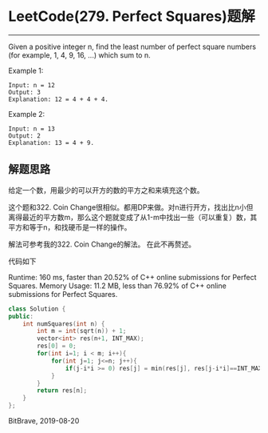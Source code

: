 # LeetCode(279. Perfect Squares)题解
------
Given a positive integer n, find the least number of perfect square numbers (for example, 1, 4, 9, 16, ...) which sum to n.

Example 1:

    Input: n = 12
    Output: 3 
    Explanation: 12 = 4 + 4 + 4.
Example 2:

    Input: n = 13
    Output: 2
    Explanation: 13 = 4 + 9.
## 解题思路
给定一个数，用最少的可以开方的数的平方之和来填充这个数。

这个题和322. Coin Change很相似。都用DP来做。对n进行开方，找出比n小但离得最近的平方数m，那么这个题就变成了从1-m中找出一些（可以重复）数，其平方和等于n，和找硬币是一样的操作。

解法可参考我的322. Coin Change的解法。 在此不再赘述。

代码如下

Runtime: 160 ms, faster than 20.52% of C++ online submissions for Perfect Squares.
Memory Usage: 11.2 MB, less than 76.92% of C++ online submissions for Perfect Squares.

```c++
class Solution {
public:
    int numSquares(int n) {
        int m = int(sqrt(n)) + 1;
        vector<int> res(n+1, INT_MAX);
        res[0] = 0;
        for(int i=1; i < m; i++){
            for(int j=1; j<=n; j++){
                if(j-i*i >= 0) res[j] = min(res[j], res[j-i*i]==INT_MAX ? INT_MAX : (res[j-i*i]+1));
            }
        }
        return res[n];
    }
};
```

BitBrave, 2019-08-20